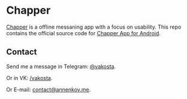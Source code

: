# Chapper
[Chapper](https://chapper.org) is a offline messaning app with a focus on usability. This repo contains the official source code for [Chapper App for Android](https://play.google.com/store/apps/details?id=org.chapper.chapper).

## Contact
Send me a message in Telegram: [@vakosta](https://t.me/vakosta).

Or in VK: [/vakosta](https://vk.com/vakosta).

Or E-mail: [contact@annenkov.me](mailto:contact@annenkov.me).
